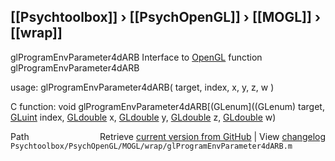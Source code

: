 ## [[Psychtoolbox]] &#8250; [[PsychOpenGL]] &#8250; [[MOGL]] &#8250; [[wrap]]

glProgramEnvParameter4dARB  Interface to [OpenGL](OpenGL) function glProgramEnvParameter4dARB  
  
usage:  glProgramEnvParameter4dARB( target, index, x, y, z, w )  
  
C function:  void glProgramEnvParameter4dARB[(GLenum]((GLenum) target, [GLuint](GLuint) index, [GLdouble](GLdouble) x, [GLdouble](GLdouble) y, [GLdouble](GLdouble) z, [GLdouble](GLdouble) w)  




<div class="code_header" style="text-align:right;">
  <span style="float:left;">Path&nbsp;&nbsp;</span> <span class="counter">Retrieve <a href=
  "https://raw.github.com/Psychtoolbox-3/Psychtoolbox-3/beta/Psychtoolbox/PsychOpenGL/MOGL/wrap/glProgramEnvParameter4dARB.m">current version from GitHub</a> | View <a href=
  "https://github.com/Psychtoolbox-3/Psychtoolbox-3/commits/beta/Psychtoolbox/PsychOpenGL/MOGL/wrap/glProgramEnvParameter4dARB.m">changelog</a></span>
</div>
<div class="code">
  <code>Psychtoolbox/PsychOpenGL/MOGL/wrap/glProgramEnvParameter4dARB.m</code>
</div>


